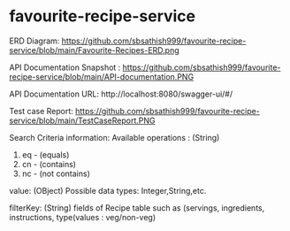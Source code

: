 # favourite-recipe-service

ERD Diagram: https://github.com/sbsathish999/favourite-recipe-service/blob/main/Favourite-Recipes-ERD.png

API Documentation Snapshot : https://github.com/sbsathish999/favourite-recipe-service/blob/main/API-documentation.PNG

API Documentation URL: http://localhost:8080/swagger-ui/#/

Test case Report: https://github.com/sbsathish999/favourite-recipe-service/blob/main/TestCaseReport.PNG

Search Criteria information:
Available operations : (String)
1. eq - (equals)
2. cn - (contains)
3. nc - (not contains)

value: (OBject) Possible data types: Integer,String,etc.

filterKey: (String) fields of Recipe table such as (servings, ingredients, instructions, type(values : veg/non-veg) 

